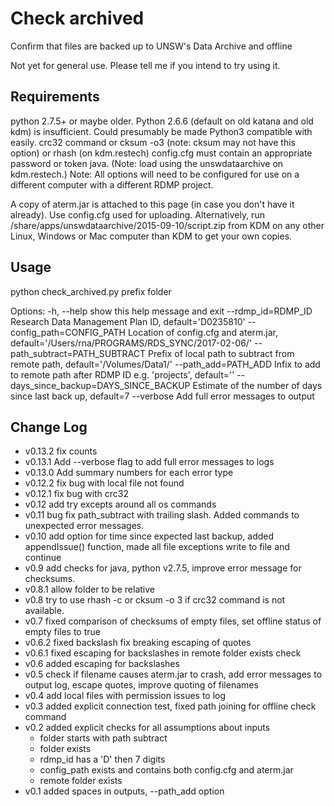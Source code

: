 # Check archived
Confirm that files are backed up to UNSW's Data Archive and offline

Not yet for general use. Please tell me if you intend to try using it.

## Requirements

python 2.7.5+ or maybe older. Python 2.6.6 (default on old katana and old kdm) is insufficient. Could presumably be made Python3 compatible with easily.
crc32 command or cksum -o3 (note: cksum may not have this option) or rhash (on kdm.restech)
config.cfg must contain an appropriate password or token
java. (Note: load using the unswdataarchive on kdm.restech.)
Note: All options will need to be configured for use on a different computer with a different RDMP project. 

A copy of aterm.jar is attached to this page (in case you don't have it already). Use config.cfg used for uploading. Alternatively, run /share/apps/unswdataarchive/2015-09-10/script.zip from KDM on any other Linux, Windows or Mac computer than KDM to get your own copies.

## Usage 

python check_archived.py prefix folder

Options:
 -h, --help            show this help message and exit
 --rdmp_id=RDMP_ID     Research Data Management Plan ID, default='D0235810'
 --config_path=CONFIG_PATH
                       Location of config.cfg and aterm.jar,
                       default='/Users/rna/PROGRAMS/RDS_SYNC/2017-02-06/'
 --path_subtract=PATH_SUBTRACT
                       Prefix of local path to subtract from remote path,
                       default='/Volumes/Data1/'
 --path_add=PATH_ADD   Infix to add to remote path after RDMP ID e.g.
                       'projects', default=''
 --days_since_backup=DAYS_SINCE_BACKUP
                       Estimate of the number of days since last back up,
                       default=7
--verbose             Add full error messages to output

## Change Log

* v0.13.2 fix counts
* v0.13.1 Add --verbose flag to add full error messages to logs
* v0.13.0 Add summary numbers for each error type
* v0.12.2 fix bug with local file not found
* v0.12.1 fix bug with crc32
* v0.12 add try excepts around all os commands
* v0.11 bug fix path_subtract with trailing slash. Added commands to unexpected error messages.
* v0.10 add option for time since expected last backup, added appendIssue() function, made all file exceptions write to file and continue
* v0.9 add checks for java, python  v2.7.5, improve error message for checksums.
* v0.8.1 allow folder to be relative
* v0.8 try to use rhash -c or cksum -o 3 if crc32 command is not available.
* v0.7 fixed comparison of checksums of empty files, set offline status of empty files to true
* v0.6.2 fixed backslash fix breaking escaping of quotes
* v0.6.1 fixed escaping for backslashes in remote folder exists check
* v0.6 added escaping for backslashes
* v0.5 check if filename causes aterm.jar to crash, add error messages to output log, escape quotes, improve quoting of filenames
* v0.4 add local files with permission issues to log
* v0.3 added explicit connection test, fixed path joining for offline check command
* v0.2 added explicit checks for all assumptions about inputs
    - folder starts with path subtract
    - folder exists
    - rdmp_id has a 'D' then 7 digits
    - config_path exists and contains both config.cfg and aterm.jar
    - remote folder exists
* v0.1 added spaces in outputs, --path_add option
